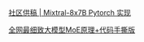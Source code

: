 [社区供稿 | Mixtral-8x7B Pytorch 实现](https://mp.weixin.qq.com/s/HProBDSA9WxyD-JuKpJ9ew)

[全网最细致大模型MoE原理+代码手撕版](https://mp.weixin.qq.com/s/76a-7fDJumv6iB08L2BUKg)





